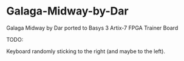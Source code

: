 # Galaga-Midway-by-Dar
Galaga Midway by Dar ported to Basys 3 Artix-7 FPGA Trainer Board 

TODO: 

Keyboard randomly sticking to the right (and maybe to the left).

